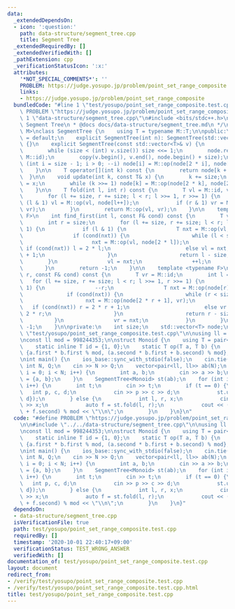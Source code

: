 ```yaml
---
data:
  _extendedDependsOn:
  - icon: ':question:'
    path: data-structure/segment_tree.cpp
    title: Segment Tree
  _extendedRequiredBy: []
  _extendedVerifiedWith: []
  _pathExtension: cpp
  _verificationStatusIcon: ':x:'
  attributes:
    '*NOT_SPECIAL_COMMENTS*': ''
    PROBLEM: https://judge.yosupo.jp/problem/point_set_range_composite
    links:
    - https://judge.yosupo.jp/problem/point_set_range_composite
  bundledCode: "#line 1 \"test/yosupo/point_set_range_composite.test.cpp\"\n#define\
    \ PROBLEM \"https://judge.yosupo.jp/problem/point_set_range_composite\"\n\n#line\
    \ 1 \"data-structure/segment_tree.cpp\"\n#include <bits/stdc++.h>\n\n/*\n * @brief\
    \ Segment Tree\n * @docs docs/data-structure/segment_tree.md\n */\ntemplate <typename\
    \ M>\nclass SegmentTree {\n    using T = typename M::T;\n\npublic:\n    SegmentTree()\
    \ = default;\n    explicit SegmentTree(int n): SegmentTree(std::vector<T>(n, M::id))\
    \ {}\n    explicit SegmentTree(const std::vector<T>& v) {\n        size = 1;\n\
    \        while (size < (int) v.size()) size <<= 1;\n        node.resize(2 * size,\
    \ M::id);\n        copy(v.begin(), v.end(), node.begin() + size);\n        for\
    \ (int i = size - 1; i > 0; --i) node[i] = M::op(node[2 * i], node[2 * i + 1]);\n\
    \    }\n\n    T operator[](int k) const {\n        return node[k + size];\n  \
    \  }\n\n    void update(int k, const T& x) {\n        k += size;\n        node[k]\
    \ = x;\n        while (k >>= 1) node[k] = M::op(node[2 * k], node[2 * k + 1]);\n\
    \    }\n\n    T fold(int l, int r) const {\n        T vl = M::id, vr = M::id;\n\
    \        for (l += size, r += size; l < r; l >>= 1, r >>= 1) {\n            if\
    \ (l & 1) vl = M::op(vl, node[l++]);\n            if (r & 1) vr = M::op(node[--r],\
    \ vr);\n        }\n        return M::op(vl, vr);\n    }\n\n    template <typename\
    \ F>\n    int find_first(int l, const F& cond) const {\n        T vl = M::id;\n\
    \        int r = size;\n        for (l += size, r += size; l < r; l >>= 1, r >>=\
    \ 1) {\n            if (l & 1) {\n                T nxt = M::op(vl, node[l]);\n\
    \                if (cond(nxt)) {\n                    while (l < size) {\n  \
    \                      nxt = M::op(vl, node[2 * l]);\n                       \
    \ if (cond(nxt)) l = 2 * l;\n                        else vl = nxt, l = 2 * l\
    \ + 1;\n                    }\n                    return l - size;\n        \
    \        }\n                vl = nxt;\n                ++l;\n            }\n \
    \       }\n        return -1;\n    }\n\n    template <typename F>\n    int find_last(int\
    \ r, const F& cond) const {\n        T vr = M::id;\n        int l = 0;\n     \
    \   for (l += size, r += size; l < r; l >>= 1, r >>= 1) {\n            if (r &\
    \ 1) {\n                --r;\n                T nxt = M::op(node[r], vr);\n  \
    \              if (cond(nxt)) {\n                    while (r < size) {\n    \
    \                    nxt = M::op(node[2 * r + 1], vr);\n                     \
    \   if (cond(nxt)) r = 2 * r + 1;\n                        else vr = nxt, r =\
    \ 2 * r;\n                    }\n                    return r - size;\n      \
    \          }\n                vr = nxt;\n            }\n        }\n        return\
    \ -1;\n    }\n\nprivate:\n    int size;\n    std::vector<T> node;\n};\n#line 4\
    \ \"test/yosupo/point_set_range_composite.test.cpp\"\n\nusing ll = long long;\n\
    \nconst ll mod = 998244353;\n\nstruct Monoid {\n    using T = pair<ll, ll>;\n\
    \    static inline T id = {1, 0};\n    static T op(T a, T b) {\n        return\
    \ {a.first * b.first % mod, (a.second * b.first + b.second) % mod};\n    }\n};\n\
    \nint main() {\n    ios_base::sync_with_stdio(false);\n    cin.tie(0);\n\n   \
    \ int N, Q;\n    cin >> N >> Q;\n    vector<pair<ll, ll>> ab(N);\n    for (int\
    \ i = 0; i < N; i++) {\n        int a, b;\n        cin >> a >> b;\n        ab[i]\
    \ = {a, b};\n    }\n    SegmentTree<Monoid> st(ab);\n    for (int i = 0; i < Q;\
    \ i++) {\n        int t;\n        cin >> t;\n        if (t == 0) {\n         \
    \   int p, c, d;\n            cin >> p >> c >> d;\n            st.update(p, {c,\
    \ d});\n        } else {\n            int l, r, x;\n            cin >> l >> r\
    \ >> x;\n            auto f = st.fold(l, r);\n            cout << (f.first * x\
    \ + f.second) % mod << \"\\n\";\n        }\n    }\n}\n"
  code: "#define PROBLEM \"https://judge.yosupo.jp/problem/point_set_range_composite\"\
    \n\n#include \"../../data-structure/segment_tree.cpp\"\n\nusing ll = long long;\n\
    \nconst ll mod = 998244353;\n\nstruct Monoid {\n    using T = pair<ll, ll>;\n\
    \    static inline T id = {1, 0};\n    static T op(T a, T b) {\n        return\
    \ {a.first * b.first % mod, (a.second * b.first + b.second) % mod};\n    }\n};\n\
    \nint main() {\n    ios_base::sync_with_stdio(false);\n    cin.tie(0);\n\n   \
    \ int N, Q;\n    cin >> N >> Q;\n    vector<pair<ll, ll>> ab(N);\n    for (int\
    \ i = 0; i < N; i++) {\n        int a, b;\n        cin >> a >> b;\n        ab[i]\
    \ = {a, b};\n    }\n    SegmentTree<Monoid> st(ab);\n    for (int i = 0; i < Q;\
    \ i++) {\n        int t;\n        cin >> t;\n        if (t == 0) {\n         \
    \   int p, c, d;\n            cin >> p >> c >> d;\n            st.update(p, {c,\
    \ d});\n        } else {\n            int l, r, x;\n            cin >> l >> r\
    \ >> x;\n            auto f = st.fold(l, r);\n            cout << (f.first * x\
    \ + f.second) % mod << \"\\n\";\n        }\n    }\n}"
  dependsOn:
  - data-structure/segment_tree.cpp
  isVerificationFile: true
  path: test/yosupo/point_set_range_composite.test.cpp
  requiredBy: []
  timestamp: '2020-10-01 22:40:17+09:00'
  verificationStatus: TEST_WRONG_ANSWER
  verifiedWith: []
documentation_of: test/yosupo/point_set_range_composite.test.cpp
layout: document
redirect_from:
- /verify/test/yosupo/point_set_range_composite.test.cpp
- /verify/test/yosupo/point_set_range_composite.test.cpp.html
title: test/yosupo/point_set_range_composite.test.cpp
---
```

